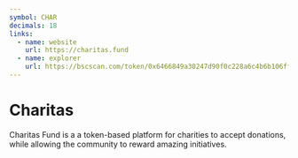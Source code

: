 ```yaml
---
symbol: CHAR
decimals: 18
links:
  - name: website
    url: https://charitas.fund
  - name: explorer
    url: https://bscscan.com/token/0x6466849a30247d90f0c228a6c4b6b106ff18cab9
---
```


# Charitas

Charitas Fund is a a token-based platform for charities to accept donations, while allowing the community to reward amazing initiatives.
